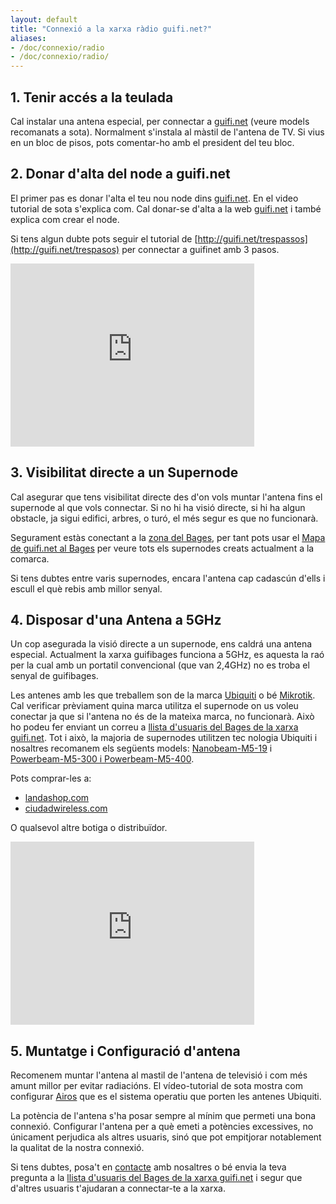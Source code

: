 ```yaml
---
layout: default
title: "Connexió a la xarxa ràdio guifi.net?"
aliases:
- /doc/connexio/radio
- /doc/connexio/radio/
---
```


## 1. Tenir accés a la teulada
Cal instalar una antena especial, per connectar a [guifi.net](http://guifi.net) (veure models recomanats a sota). Normalment s'instala al màstil de l'antena de TV. Si vius en un bloc de pisos, pots comentar-ho amb el president del teu bloc.

## 2. Donar d'alta del node a guifi.net
El primer pas es donar l'alta el teu nou node dins [guifi.net](http://guifi.net). En el video tutorial de sota s'explica com. Cal donar-se d'alta a la web [guifi.net](http://guifi.net) i també explica com crear el node.

Si tens algun dubte pots seguir el tutorial de [http://guifi.net/trespassos](http://guifi.net/trespasos) per connectar a guifinet amb 3 pasos.

<iframe width="390" height="293" src="http://www.youtube.com/embed/2MYtQ5hFvnk" frameborder="0" allowfullscreen></iframe>

## 3. Visibilitat directe a un Supernode
Cal asegurar que tens visibilitat directe des d'on vols muntar l'antena fins el supernode al que vols connectar. Si no hi ha visió directe, si hi ha algun obstacle, ja sigui edifici, arbres, o turó, el més segur es que no funcionarà.

Segurament estàs conectant a la [zona del Bages](http://guifi.net/ca/bages), per tant pots usar el [Mapa de guifi.net al Bages](http://guifi.net/ca/node/2426/view/map) per veure tots els supernodes creats actualment a la comarca.

Si tens dubtes entre varis supernodes, encara l'antena cap cadascún d'ells i escull el què rebis amb millor senyal.

## 4. Disposar d'una Antena a 5GHz
Un cop asegurada la visió directe a un supernode, ens caldrá una antena especial. Actualment la xarxa guifibages funciona a 5GHz, es aquesta la raó per la cual amb un portatil convencional (que van 2,4GHz) no es troba el senyal de guifibages.

Les antenes amb les que treballem son de la marca [Ubiquiti](http://ubnt.com) o bé [Mikrotik](http://www.mikrotik.com). Cal verificar prèviament quina marca utilitza el supernode on us voleu conectar ja que si l'antena no és de la mateixa marca, no funcionarà. Això ho podeu fer enviant un correu a [llista d'usuaris del Bages de la xarxa guifi.net](mailto:guifi-bagesusers@llistes.guifi.net). Tot i això, la majoria de supernodes utilitzen tec nologia Ubiquiti i nosaltres recomanem els següents models: [Nanobeam-M5-19](https://www.ubnt.com/airmax/nanobeamm/) i [Powerbeam-M5-300 i Powerbeam-M5-400](https://www.ubnt.com/airmax/powerbeam/).

Pots comprar-les a:

* [landashop.com](http://landashop.com/)
* [ciudadwireless.com](https://www.ciudadwireless.com/)

O qualsevol altre botiga o distribuïdor.

<iframe width="390" height="293" src="http://www.youtube.com/embed/HGjUdu0KZzc" frameborder="0" allowfullscreen></iframe>

## 5. Muntatge i Configuració d'antena
Recomenem muntar l'antena al mastil de l'antena de televisió i com més amunt millor per evitar radiacións. El vídeo-tutorial de sota mostra com configurar [Airos](http://www.ubnt.com/airos) que es el sistema operatiu que porten les antenes Ubiquiti.

La potència de l'antena s'ha posar sempre al mínim que permeti una bona connexió. Configurar l'antena per a què emeti a potències excessives, no únicament perjudica als altres usuaris, sinó que pot empitjorar notablement la qualitat de la nostra connexió.

Si tens dubtes, posa't en [contacte](/contacte/) amb nosaltres o bé envia la teva pregunta a la [llista d'usuaris del Bages de la xarxa guifi.net](mailto:guifi-bagesusers@llistes.guifi.net) i segur que d'altres usuaris t'ajudaran a connectar-te a la xarxa.
